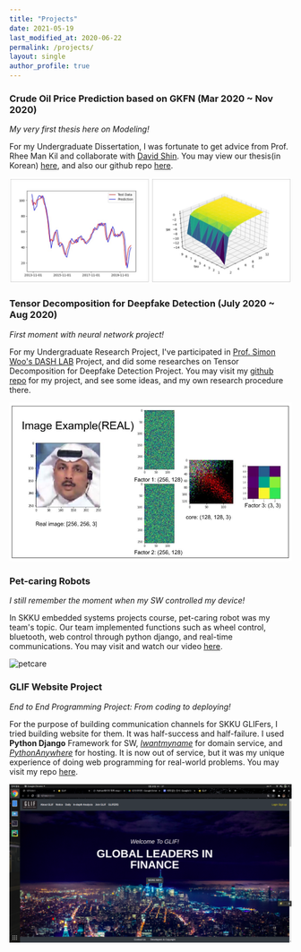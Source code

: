 ```yaml
---
title: "Projects"
date: 2021-05-19
last_modified_at: 2020-06-22
permalink: /projects/
layout: single
author_profile: true
---
```


### Crude Oil Price Prediction based on GKFN (Mar 2020 ~ Nov 2020)

*My very first thesis here on Modeling!*

For my Undergraduate Dissertation, I was fortunate to get advice from Prof. Rhee Man Kil and collaborate with [David Shin](https://github.com/davidshyn1). You may view our thesis(in Korean) [here](https://github.com/dongminkim0220/Oil-Price-Prediction-Project/blob/master/%EA%B0%80%EC%9A%B0%EC%8B%9C%EC%95%88%20%EC%BB%A4%EB%84%90%20%EB%84%A4%ED%8A%B8%EC%9B%8C%ED%81%AC%EB%A5%BC%20%EC%9D%B4%EC%9A%A9%ED%95%9C%20%EC%9B%90%EC%9C%A0%EA%B0%80%EA%B2%A9%EC%98%88%EC%B8%A1(%EC%84%B1%EA%B7%A0%EA%B4%80%EB%8C%80%ED%95%99%EA%B5%90%20%EA%B9%80%EB%8F%99%EB%AF%BC%2C%20%EC%8B%A0%EC%84%B1%EA%B5%AD).pdf), and also our github repo [here](https://github.com/dongminkim0220/Oil-Price-Prediction-Project).

![gkfn](/assets/images/about/gkfn.jpg)



### Tensor Decomposition for Deepfake Detection (July 2020 ~ Aug 2020)

*First moment with neural network project!*

For my Undergraduate Research Project, I've participated in [Prof. Simon Woo's DASH LAB](https://dash-lab.github.io/About/) Project, and did some researches on Tensor Decomposition for Deepfake Detection Project. You may visit my [github repo](https://github.com/dongminkim0220/Deepfake_with_tensor_decomposition) for my project, and see some ideas, and my own research procedure there.

![tedcmp](/assets/images/about/tedcmp.jpg)



### Pet-caring Robots

*I still remember the moment when my SW controlled my device!*

In SKKU embedded systems projects course, pet-caring robot was my team's topic. Our team implemented functions such as wheel control, bluetooth, web control through python django, and real-time communications. You may visit and watch our video [here](https://drive.google.com/file/d/1-Zy1u3YFXNShyjKSyJK_40nSqBsFRG7h/view).

![petcare](/assets/images/about/petcare.gif)



### GLIF Website Project

*End to End Programming Project: From coding to deploying!*

For the purpose of building communication channels for SKKU GLIFers, I tried building website for them. It was half-success and half-failure. I used **Python Django** Framework for SW, *[Iwantmyname](https://iwantmyname.com/)* for domain service, and *[PythonAnywhere](https://www.pythonanywhere.com/)* for hosting. It is now out of service, but it was my unique experience of doing web programming for real-world problems. You may visit my repo [here](https://github.com/dongminkim0220/GLIF_Website_Project).

![glif](/assets/images/about/glif.png)

